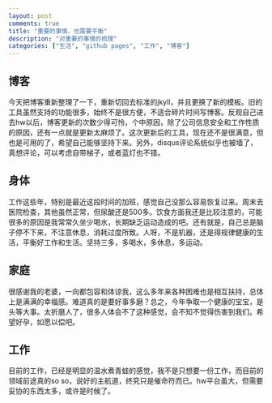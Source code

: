 ```yaml
---
layout: post
comments: true
title: "重要的事情，也需要平衡"
description: "对重要的事情的梳理"
categories: ["生活", "github pages", "工作", "博客"]
---
```


## 博客
今天把博客重新整理了一下，重新切回去标准的jkyll，并且更换了新的模板。旧的工具虽然支持的功能很多，始终不是很方便，不适合碎片时间写博客。反观自己进去hw以后，博客更新的次数少得可怜，个中原因，除了公司信息安全和工作性质的原因，还有一点就是更新太麻烦了。这次更新后的工具，现在还不是很满意，但也是可用的了，希望自己能够坚持下来。另外，disqus评论系统似乎也被墙了，真想评论，可以考虑自带梯子，或者蓝灯也不错。

## 身体
工作这些年，特别是最近这段时间的加班，感觉自己没那么容易恢复过来。周末去医院检查，其他虽然正常，但尿酸还是500多。饮食方面我还是比较注意的，可能很多的原因是我常常久坐少喝水，长期缺乏运动造成的吧。还有就是，自己总是脑子停不下来，不注意休息，消耗过度所致。人呀，不是机器，还是得规律健康的生活，平衡好工作和生活。坚持三多，多喝水，多休息，多运动。

## 家庭
很感谢我的老婆，一向都包容和体谅我，这么多年来各种困难也是相互扶持，总体上是满满的幸福感。难道真的是要好事多磨？总之，今年争取一个健康的宝宝，是头等大事。太折磨人了，很多人体会不了这种感觉，会不知不觉得伤害到我们。希望好孕，如愿以偿吧。

## 工作
目前的工作，已经是明显的温水煮青蛙的感觉，我不是只想要一份工作，而目前的领域前途真的so so，说好的主航道，终究只是催命符而已。hw平台虽大，但需要妥协的东西太多，或许是时候了。
